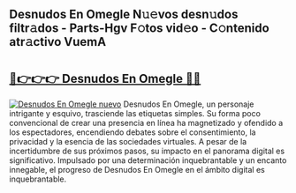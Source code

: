 ## Desnudos En Omegle N𝚞𝚎vos desn𝚞dos filtr𝚊dos - Parts-Hgv F𝚘tos vid𝚎o - C𝚘ntenido atr𝚊ctivo VuemA

# <h2><a href="http://mb0082s.tromn.icu/?c=Desnudos+En+Omegle">🔗👉👉👉 Desnudos En Omegle 🔗🔗</a></h2>

[![Desnudos En Omegle nuevo](https://i.imgur.com/pEAQMta.gif)](http://mb0082s.tromn.icu/?c=Desnudos+En+Omegle)
Desnudos En Omegle, un personaje intrigante y esquivo, trasciende las etiquetas simples. Su forma poco convencional de crear una presencia en línea ha magnetizado y ofendido a los espectadores, encendiendo debates sobre el consentimiento, la privacidad y la esencia de las sociedades virtuales. A pesar de la incertidumbre de sus próximos pasos, su impacto en el panorama digital es significativo. Impulsado por una determinación inquebrantable y un encanto innegable, el progreso de Desnudos En Omegle en el ámbito digital es inquebrantable.
